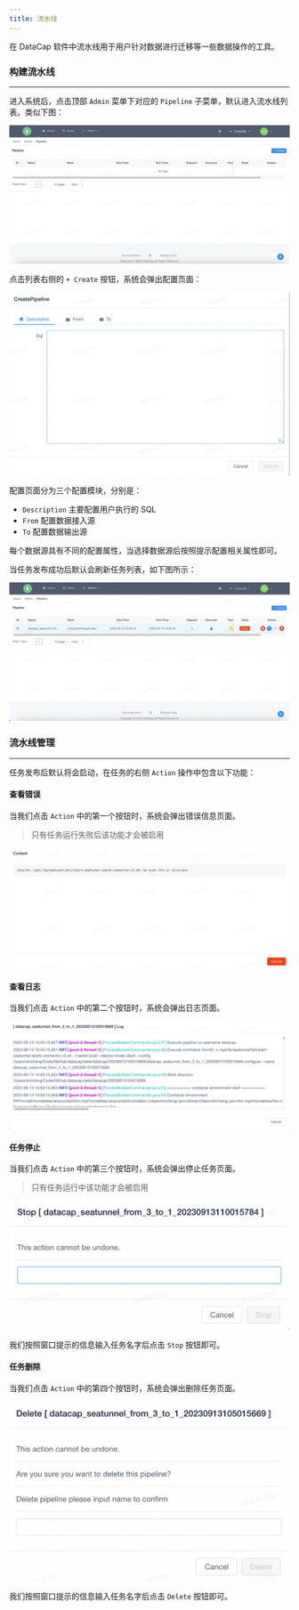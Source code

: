 ```yaml
---
title: 流水线
---
```


在 DataCap 软件中流水线用于用户针对数据进行迁移等一些数据操作的工具。

### 构建流水线

---

进入系统后，点击顶部 `Admin` 菜单下对应的 `Pipeline` 子菜单，默认进入流水线列表。类似下图：

![img.png](img.png)

点击列表右侧的 `+ Create` 按钮，系统会弹出配置页面：

![img_1.png](img_1.png)

配置页面分为三个配置模块，分别是：

- `Description` 主要配置用户执行的 SQL
- `From` 配置数据接入源
- `To` 配置数据输出源

每个数据源具有不同的配置属性，当选择数据源后按照提示配置相关属性即可。

当任务发布成功后默认会刷新任务列表，如下图所示：

![img_2.png](img_2.png)

### 流水线管理

---

任务发布后默认将会启动，在任务的右侧 `Action` 操作中包含以下功能：

#### 查看错误

当我们点击 `Action` 中的第一个按钮时，系统会弹出错误信息页面。

> 只有任务运行失败后该功能才会被启用

![img_3.png](img_3.png)

#### 查看日志

当我们点击 `Action` 中的第二个按钮时，系统会弹出日志页面。

![img_4.png](img_4.png)

#### 任务停止

当我们点击 `Action` 中的第三个按钮时，系统会弹出停止任务页面。

> 只有任务运行中该功能才会被启用

![img_5.png](img_5.png)

我们按照窗口提示的信息输入任务名字后点击 `Stop` 按钮即可。

#### 任务删除

当我们点击 `Action` 中的第四个按钮时，系统会弹出删除任务页面。

![img_6.png](img_6.png)

我们按照窗口提示的信息输入任务名字后点击 `Delete` 按钮即可。
